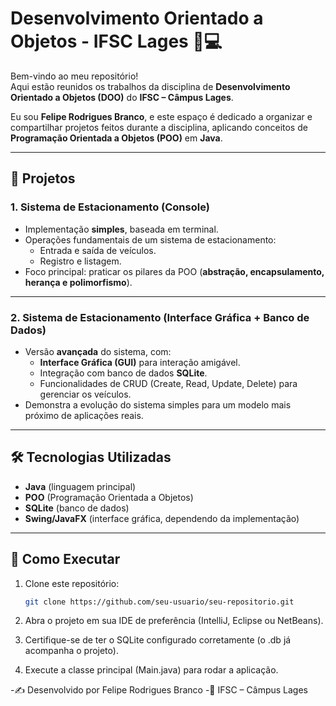 # Desenvolvimento Orientado a Objetos - IFSC Lages 🚗💻

Bem-vindo ao meu repositório!  
Aqui estão reunidos os trabalhos da disciplina de **Desenvolvimento Orientado a Objetos (DOO)** do **IFSC – Câmpus Lages**.  

Eu sou **Felipe Rodrigues Branco**, e este espaço é dedicado a organizar e compartilhar projetos feitos durante a disciplina, aplicando conceitos de **Programação Orientada a Objetos (POO)** em **Java**.

---

## 📂 Projetos

### 1. Sistema de Estacionamento (Console)
- Implementação **simples**, baseada em terminal.
- Operações fundamentais de um sistema de estacionamento:
  - Entrada e saída de veículos.
  - Registro e listagem.
- Foco principal: praticar os pilares da POO (**abstração, encapsulamento, herança e polimorfismo**).

---

### 2. Sistema de Estacionamento (Interface Gráfica + Banco de Dados)
- Versão **avançada** do sistema, com:
  - **Interface Gráfica (GUI)** para interação amigável.
  - Integração com banco de dados **SQLite**.
  - Funcionalidades de CRUD (Create, Read, Update, Delete) para gerenciar os veículos.
- Demonstra a evolução do sistema simples para um modelo mais próximo de aplicações reais.

---

## 🛠️ Tecnologias Utilizadas
- **Java** (linguagem principal)
- **POO** (Programação Orientada a Objetos)
- **SQLite** (banco de dados)
- **Swing/JavaFX** (interface gráfica, dependendo da implementação)

---

## 🚀 Como Executar
1. Clone este repositório:
   ```bash
   git clone https://github.com/seu-usuario/seu-repositorio.git
2. Abra o projeto em sua IDE de preferência (IntelliJ, Eclipse ou NetBeans).

3. Certifique-se de ter o SQLite configurado corretamente (o .db já acompanha o projeto).

4. Execute a classe principal (Main.java) para rodar a aplicação.

-✍️ Desenvolvido por Felipe Rodrigues Branco
-📍 IFSC – Câmpus Lages

